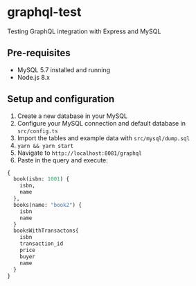 # graphql-test
Testing GraphQL integration with Express and MySQL


## Pre-requisites
- MySQL 5.7 installed and running
- Node.js 8.x

## Setup and configuration
1. Create a new database in your MySQL
2. Configure your MySQL connection and default database in `src/config.ts`
3. Import the tables and example data with `src/mysql/dump.sql`
4. `yarn && yarn start`
5. Navigate to `http://localhost:8081/graphql`
6. Paste in the query and execute: 
```graphql
{
  book(isbn: 1001) {
    isbn,
    name
  },
  books(name: "book2") {
    isbn
    name
  }
  booksWithTransactons{
    isbn
    transaction_id
    price
    buyer
    name
  }
}
```